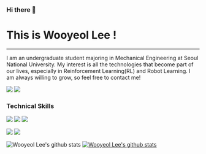 ### Hi there 👋

# This is Wooyeol Lee !
---

I am an undergraduate student majoring in Mechanical Engineering at Seoul National University. My interest is all the technologies that become part of our lives, especially in Reinforcement Learning(RL) and Robot Learning. I am always willing to grow, so feel free to contact me!

<a href="wooyeol0519@snu.ac.kr" target="_blank"><img src="https://img.shields.io/badge/Email-EA4335?style=flat-square&logo=[Gmail]&logoColor=white"/></a>
<a href="https://www.linkedin.com/in/이우열-8933b9230" target="_blank"><img src="https://img.shields.io/badge/LinkedIn-0A66C2?style=flat-square&logo=LinkedIn&logoColor=white"/></a>


### Technical Skills
<img src="https://img.shields.io/badge/Python-3776AB?style=flat-square&logo=Python&logoColor=white"/>  <img src="https://img.shields.io/badge/C++-00599C?style=flat-square&logo=C++&logoColor=white"/>  <img src="https://img.shields.io/badge/C-A8B9CC?style=flat-square&logo=C&logoColor=white"/>

<img src="https://img.shields.io/badge/Pytorch-EE4C2C?style=flat-square&logo=Pytorch&logoColor=white"/>  <img src="https://img.shields.io/badge/Tensorflow-FF6F00?style=flat-square&logo=Tensorflow&logoColor=white"/>

![Wooyeol Lee's github stats](https://github-readme-stats.vercel.app/api?username=thisisWooyeol&show_icons=true&theme=dark)
[![Wooyeol Lee's github stats](https://github-readme-stats.vercel.app/api/top-langs/?username=thisisWooyeol&show_icons=true&layout=compact&theme=dark)](https://github.com/thisisWooyeol)

<!--
**thisisWooyeol/thisisWooyeol** is a ✨ _special_ ✨ repository because its `README.md` (this file) appears on your GitHub profile.

Here are some ideas to get you started:

- 🔭 I’m currently working on ...
- 🌱 I’m currently learning ...
- 👯 I’m looking to collaborate on ...
- 🤔 I’m looking for help with ...
- 💬 Ask me about ...
- 📫 How to reach me: ...
- 😄 Pronouns: ...
- ⚡ Fun fact: ...
-->
